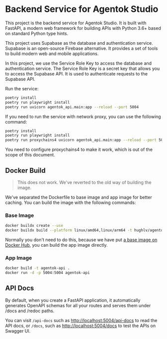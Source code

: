 # Backend Service for Agentok Studio

This project is the backend service for Agentok Studio. It is built with FastAPI, a modern web framework for building APIs with Python 3.6+ based on standard Python type hints.

This project uses Supabase as the database and authentication service. Supabase is an open-source Firebase alternative. It provides a set of tools to build modern web and mobile applications.

In this project, we use the Service Role Key to access the database and authentication service. The Service Role Key is a secret key that allows you to access the Supabase API. It is used to authenticate requests to the Supabase API.

Run the service:

```bash
poetry install
poetry run playwright install
poetry run uvicorn agentok_api.main:app --reload --port 5004
```

If you need to run the service with network proxy, you can use the following command:

```bash
poetry install
poetry run playwright install
poetry run proxychains4 uvicorn agentok_api.main:app --reload --port 5004
```

You need to configure proxychains4 to make it work, which is out of the scope of this document.

## Docker Build

> This does not work. We've reverted to the old way of building the image.

We've separated the Dockerfile to base image and app image for better caching. You can build the image with the following commands:

### Base Image

```bash
docker buildx create --use
docker buildx build --platform linux/amd64,linux/arm64 -t hughlv/agentok-api-base:v1.0 -f Dockerfile.base . --push
```

Normally you don't need to do this, because we have put [a base image on Docker Hub](https://hub.docker.com/repository/docker/hughlv/agentok-api-base), you can build the app image directly.

### App Image

```bash
docker build -t agentok-api .
docker run -d -p 5004:5004 agentok-api
```

## API Docs

By default, when you create a FastAPI application, it automatically generates OpenAPI schemas for all your routes and serves them under /docs and /redoc paths.

You can visit `/api-docs` such as [http://localhost:5004/api-docs](http://localhost:5004/api-docs) to read the API docs, or `/docs`, such as [http://localhost:5004/docs](http://localhost:5004/docs) to test the APIs on Swagger UI.
